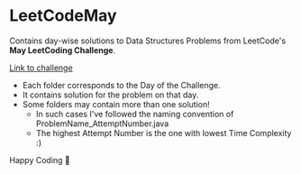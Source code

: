 # LeetCodeMay

Contains day-wise solutions to Data Structures Problems from LeetCode's **May LeetCoding Challenge**.

[Link to challenge](https://leetcode.com/explore/featured/card/may-leetcoding-challenge/)

* Each folder corresponds to the Day of the Challenge.
* It contains solution for the problem on that day. 
* Some folders may contain more than one solution! 
	* In such cases I've followed the naming convention of ProblemName_AttemptNumber.java
	* The highest Attempt Number is the one with lowest Time Complexity :)

Happy Coding :sunflower:
